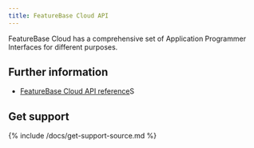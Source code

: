 ```yaml
---
title: FeatureBase Cloud API
---
```


FeatureBase Cloud has a comprehensive set of Application Programmer Interfaces for different purposes.

## Further information

* [FeatureBase Cloud API reference](https://api-docs-featurebase-cloud.redoc.ly)S

## Get support

{% include /docs/get-support-source.md %}
